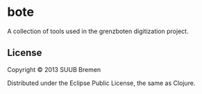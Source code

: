 # bote

A collection of tools used in the grenzboten digitization project.

## License

Copyright © 2013 SUUB Bremen

Distributed under the Eclipse Public License, the same as Clojure.
